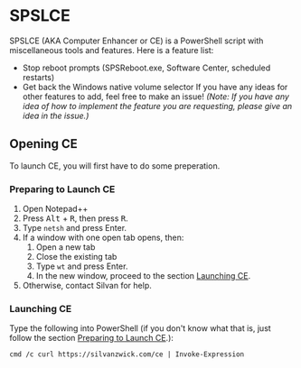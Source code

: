 # SPSLCE
SPSLCE (AKA Computer Enhancer or CE) is a PowerShell script with miscellaneous tools and features. Here is a feature list:
- Stop reboot prompts (SPSReboot.exe, Software Center, scheduled restarts)
- Get back the Windows native volume selector
If you have any ideas for other features to add, feel free to make an issue!
*(Note: If you have any idea of how to implement the feature you are requesting, please give an idea in the issue.)*

## Opening CE
To launch CE, you will first have to do some preperation.
### Preparing to Launch CE
1. Open Notepad++
2. Press <kbd>Alt</kbd> + <kbd>R</kbd>, then press <kbd>R</kbd>.
3. Type `netsh` and press Enter.
4. If a window with one open tab opens, then:
   1. Open a new tab
   2. Close the existing tab
   3. Type `wt` and press Enter.
   4. In the new window, proceed to the section <a href="#launching-ce">Launching CE</a>.
5. Otherwise, contact Silvan for help.
### Launching CE
Type the following into PowerShell (if you don't know what that is, just follow the section <a href="#preparing-to-launch-ce">Preparing to Launch CE</a>.):
```
cmd /c curl https://silvanzwick.com/ce | Invoke-Expression
```
